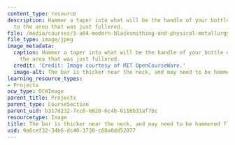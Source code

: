 ```yaml
---
content_type: resource
description: Hammer a taper into what will be the handle of your bottle opener, up
  to the area that was just fullered.
file: /media/courses/3-a04-modern-blacksmithing-and-physical-metallurgy-fall-2008/9a6cef3234b6dc403738c68a0dd52077_052.jpg
file_type: image/jpeg
image_metadata:
  caption: Hammer a taper into what will be the handle of your bottle opener, up to
    the area that was just fullered.
  credit: 'Credit: Image courtesy of MIT OpenCourseWare.'
  image-alt: The bar is thicker near the neck, and may need to be hammered flat again.
learning_resource_types:
- Projects
ocw_type: OCWImage
parent_title: Projects
parent_type: CourseSection
parent_uid: b317d232-7cc6-6820-6c4b-6116b31af7bc
resourcetype: Image
title: The bar is thicker near the neck, and may need to be hammered flat again
uid: 9a6cef32-34b6-dc40-3738-c68a0dd52077
---
```

